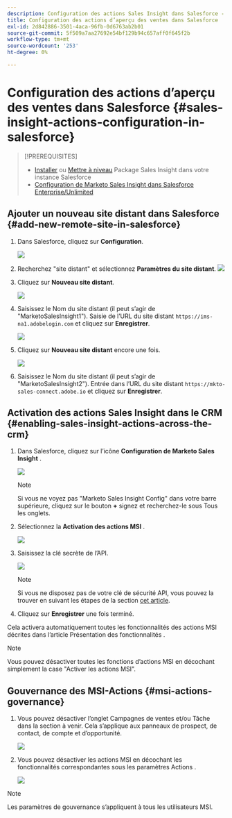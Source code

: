 ```yaml
---
description: Configuration des actions Sales Insight dans Salesforce - Documents Marketo - Documentation du produit
title: Configuration des actions d’aperçu des ventes dans Salesforce
exl-id: 2d842886-3501-4aca-96fb-0d6763ab2b01
source-git-commit: 5f509a7aa27692e54bf129b94c657aff0f645f2b
workflow-type: tm+mt
source-wordcount: '253'
ht-degree: 0%

---
```


# Configuration des actions d’aperçu des ventes dans Salesforce {#sales-insight-actions-configuration-in-salesforce}

>[!PREREQUISITES]
>
>* [Installer](/help/marketo/product-docs/marketo-sales-insight/msi-for-salesforce/installation/install-marketo-sales-insight-package-in-salesforce-appexchange.md) ou [Mettre à niveau](/help/marketo/product-docs/marketo-sales-insight/msi-for-salesforce/upgrading/upgrading-your-msi-package.md) Package Sales Insight dans votre instance Salesforce
>* [Configuration de Marketo Sales Insight dans Salesforce Enterprise/Unlimited](/help/marketo/product-docs/marketo-sales-insight/msi-for-salesforce/configuration/configure-marketo-sales-insight-in-salesforce-enterprise-unlimited.md)


## Ajouter un nouveau site distant dans Salesforce {#add-new-remote-site-in-salesforce}

1. Dans Salesforce, cliquez sur **Configuration**.

   ![](assets/msi-actions-configuration-in-salesforce-1.png)

1. Recherchez &quot;site distant&quot; et sélectionnez **Paramètres du site distant**.
   ![](assets/msi-actions-configuration-in-salesforce-2.png)

1. Cliquez sur **Nouveau site distant**.

   ![](assets/msi-actions-configuration-in-salesforce-3.png)

1. Saisissez le Nom du site distant (il peut s’agir de &quot;MarketoSalesInsight1&quot;). Saisie de l’URL du site distant `https://ims-na1.adobelogin.com` et cliquez sur **Enregistrer**.

   ![](assets/msi-actions-configuration-in-salesforce-4.png)

1. Cliquez sur **Nouveau site distant** encore une fois.

   ![](assets/msi-actions-configuration-in-salesforce-4a.png)

1. Saisissez le Nom du site distant (il peut s’agir de &quot;MarketoSalesInsight2&quot;). Entrée dans l’URL du site distant `https://mkto-sales-connect.adobe.io` et cliquez sur **Enregistrer**.

## Activation des actions Sales Insight dans le CRM {#enabling-sales-insight-actions-across-the-crm}

1. Dans Salesforce, cliquez sur l’icône **Configuration de Marketo Sales Insight** .

   ![](assets/msi-actions-configuration-in-salesforce-5.png)

   >[!NOTE]
   >
   >Si vous ne voyez pas &quot;Marketo Sales Insight Config&quot; dans votre barre supérieure, cliquez sur le bouton **+** signez et recherchez-le sous Tous les onglets.

1. Sélectionnez la **Activation des actions MSI** .

   ![](assets/msi-actions-configuration-in-salesforce-6.png)

1. Saisissez la clé secrète de l’API.

   ![](assets/msi-actions-configuration-in-salesforce-7.png)

   >[!NOTE]
   >
   >Si vous ne disposez pas de votre clé de sécurité API, vous pouvez la trouver en suivant les étapes de la section [cet article](/help/marketo/product-docs/marketo-sales-insight/msi-for-salesforce/configuration/configure-marketo-sales-insight-in-salesforce-enterprise-unlimited.md).

1. Cliquez sur **Enregistrer** une fois terminé.

Cela activera automatiquement toutes les fonctionnalités des actions MSI décrites dans l’article Présentation des fonctionnalités .

>[!NOTE]
>
>Vous pouvez désactiver toutes les fonctions d’actions MSI en décochant simplement la case &quot;Activer les actions MSI&quot;.

## Gouvernance des MSI-Actions {#msi-actions-governance}

1. Vous pouvez désactiver l’onglet Campagnes de ventes et/ou Tâche dans la section à venir. Cela s’applique aux panneaux de prospect, de contact, de compte et d’opportunité.

   ![](assets/msi-actions-configuration-in-salesforce-8.png)

1. Vous pouvez désactiver les actions MSI en décochant les fonctionnalités correspondantes sous les paramètres Actions .

   ![](assets/msi-actions-configuration-in-salesforce-9.png)

>[!NOTE]
>
>Les paramètres de gouvernance s’appliquent à tous les utilisateurs MSI.
